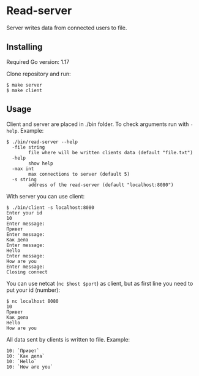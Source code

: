 # Read-server

Server writes data from connected users to file.

## Installing

Required Go version: 1.17

Clone repository and run:
```shell
$ make server
$ make client
```

## Usage

Client and server are placed in ./bin folder.
To check arguments run with `-help`. Example:
```shell
$ ./bin/read-server --help
  -file string
    	file where will be written clients data (default "file.txt")
  -help
    	show help
  -max int
    	max connections to server (default 5)
  -s string
    	address of the read-server (default "localhost:8080")
```

With server you can use client:
```shell
$ ./bin/client -s localhost:8080
Enter your id
10
Enter message:
Привет
Enter message:
Как дела
Enter message:
Hello
Enter message:
How are you
Enter message:
Closing connect
```

You can use netcat (`nc $host $port`) as client,
but as first line you need to put your id (number):
```shell
$ nc localhost 8080
10
Привет
Как дела
Hello
How are you
```

All data sent by clients is written to file. Example:
```
10: `Привет`
10: `Как дела`
10: `Hello`
10: `How are you`
```